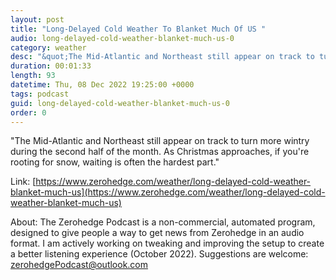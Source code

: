 ```yaml
---
layout: post
title: "Long-Delayed Cold Weather To Blanket Much Of US "
audio: long-delayed-cold-weather-blanket-much-us-0
category: weather
desc: "&quot;The Mid-Atlantic and Northeast still appear on track to turn more wintry during the second half of the month. As Christmas approaches, if you're rooting for snow, waiting is often the hardest part.&quot; "
duration: 00:01:33
length: 93
datetime: Thu, 08 Dec 2022 19:25:00 +0000
tags: podcast
guid: long-delayed-cold-weather-blanket-much-us-0
order: 0
---
```

&quot;The Mid-Atlantic and Northeast still appear on track to turn more wintry during the second half of the month. As Christmas approaches, if you're rooting for snow, waiting is often the hardest part.&quot; 

Link: [https://www.zerohedge.com/weather/long-delayed-cold-weather-blanket-much-us](https://www.zerohedge.com/weather/long-delayed-cold-weather-blanket-much-us)

About: The Zerohedge Podcast is a non-commercial, automated program, designed to give people a way to get news from Zerohedge in an audio format.  I am actively working on tweaking and improving the setup to create a better listening experience (October 2022).  Suggestions are welcome: [zerohedgePodcast@outlook.com](mailto:zerohedgePodcast@outlook.com)